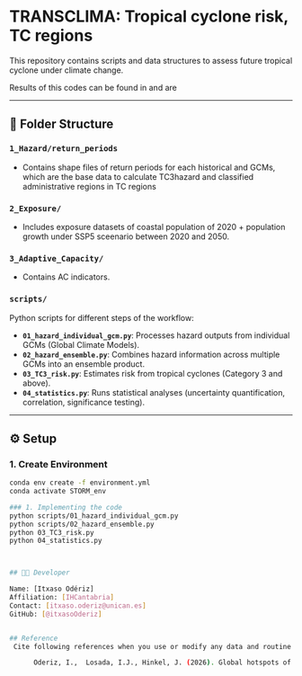 # TRANSCLIMA: Tropical cyclone risk, TC regions

This repository contains scripts and data structures to assess future tropical cyclone under climate change. 

Results of this codes can be found in and are 

---

## 📂 Folder Structure

### `1_Hazard/return_periods`
- Contains shape files of return periods for each historical and GCMs, which are the base data to calculate TC3hazard and classified administrative regions in TC regions

### `2_Exposure/`
- Includes exposure datasets of coastal population of 2020 + population growth under SSP5 sceenario between 2020 and 2050.

### `3_Adaptive_Capacity/`
- Contains AC indicators.

### `scripts/`
Python scripts for different steps of the workflow:
- **`01_hazard_individual_gcm.py`**: Processes hazard outputs from individual GCMs (Global Climate Models).
- **`02_hazard_ensemble.py`**: Combines hazard information across multiple GCMs into an ensemble product.
- **`03_TC3_risk.py`**: Estimates risk from tropical cyclones (Category 3 and above).
- **`04_statistics.py`**: Runs statistical analyses (uncertainty quantification, correlation, significance testing).

---

## ⚙️ Setup

### 1. Create Environment
```bash
conda env create -f environment.yml
conda activate STORM_env

### 1. Implementing the code
python scripts/01_hazard_individual_gcm.py
python scripts/02_hazard_ensemble.py
python 03_TC3_risk.py
python 04_statistics.py



## 👩‍💻 Developer

Name: [Itxaso Odériz]
Affiliation: [IHCantabria]
Contact: [itxaso.oderiz@unican.es]
GitHub: [@itxasoOderiz]


## Reference 
 Cite following references when you use or modify any data and routine belongs to this dataset.

      Oderiz, I.,  Losada, I.J., Hinkel, J. (2026). Global hotspots of unprecedented tropical cyclone risk for targeted adaptation
